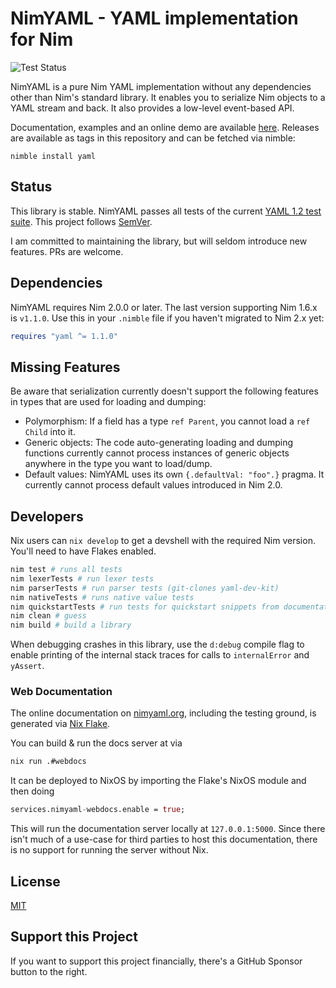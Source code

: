 # NimYAML - YAML implementation for Nim

![Test Status](https://github.com/flyx/NimYAML/actions/workflows/action.yml/badge.svg)

NimYAML is a pure Nim YAML implementation without any dependencies other than
Nim's standard library. It enables you to serialize Nim objects to a YAML stream
and back. It also provides a low-level event-based API.

Documentation, examples and an online demo are available [here][1]. Releases are
available as tags in this repository and can be fetched via nimble:

    nimble install yaml

## Status

This library is stable.
NimYAML passes all tests of the current [YAML 1.2 test suite][4].
This project follows [SemVer][5].

I am committed to maintaining the library, but will seldom introduce new features.
PRs are welcome.

## Dependencies

NimYAML requires Nim 2.0.0 or later.
The last version supporting Nim 1.6.x is `v1.1.0`.
Use this in your `.nimble` file if you haven't migrated to Nim 2.x yet:

```nim
requires "yaml ^= 1.1.0"
```

## Missing Features

Be aware that serialization currently doesn't support the following features in types that are used for loading and dumping:

 * Polymorphism: If a field has a type `ref Parent`, you cannot load a `ref Child` into it.
 * Generic objects: The code auto-generating loading and dumping functions currently cannot process instances of generic objects anywhere in the type you want to load/dump.
 * Default values: NimYAML uses its own `{.defaultVal: "foo".}` pragma.
   It currently cannot process default values introduced in Nim 2.0.

## Developers

Nix users can `nix develop` to get a devshell with the required Nim version. You'll need to have Flakes enabled.

```bash
nim test # runs all tests
nim lexerTests # run lexer tests
nim parserTests # run parser tests (git-clones yaml-dev-kit)
nim nativeTests # runs native value tests
nim quickstartTests # run tests for quickstart snippets from documentation
nim clean # guess
nim build # build a library
```

When debugging crashes in this library, use the `d:debug` compile flag to enable printing of the internal stack traces for calls to `internalError` and `yAssert`.

### Web Documentation

The online documentation on [nimyaml.org](https://nimyaml.org), including the
testing ground, is generated via [Nix Flake][3].

You can build & run the docs server at via

```bash
nix run .#webdocs
```

It can be deployed to NixOS by importing the Flake's NixOS module and then doing

```nix
services.nimyaml-webdocs.enable = true;
```

This will run the documentation server locally at `127.0.0.1:5000`.
Since there isn't much of a use-case for third parties to host this documentation, there is no support for running the server without Nix.

## License

[MIT][2]

## Support this Project

If you want to support this project financially, there's a GitHub Sponsor button to the right.

 [1]: http://flyx.github.io/NimYAML/
 [2]: copying.txt
 [3]: https://nixos.wiki/wiki/Flakes
 [4]: https://github.com/yaml/yaml-test-suite
 [5]: https://semver.org
